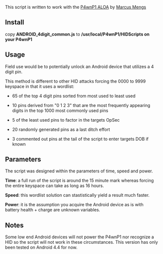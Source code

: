 This script is written to work with the [P4wnP1 ALOA](https://github.com/RoganDawes/P4wnP1_aloa) by [Marcus Mengs](https://github.com/mame82)

## Install
copy **ANDROID_4digit_common.js** to **/usr/local/P4wnP1/HIDScripts on your P4wnP1**

## Usage

Field use would be to potentially unlock an Android device that utilizes a 4 digit pin. 

This method is different to other HID attacks forcing the 0000 to 9999 keyspace in that it uses a wordlist:

- 65 of the top 4 digit pins sorted from most used to least used

- 10 pins derived from "0 1 2 3" that are the most frequently appearing digits in the top 1000 most commonly used pins

- 5 of the least used pins to factor in the targets OpSec

- 20 randomly generated pins as a last ditch effort

- 3 commented out pins at the tail of the script to enter targets DOB if known

## Parameters

The script was designed within the parameters of time, speed and power.

**Time**: a full run of the script is around the 15 minute mark whereas forcing the entire keyspace can take as long as 16 hours. 

**Speed**: this wordlist solution can stastistically yield a result much faster.

**Power**: it is the assumption you acquire the Android device as is with battery health + charge are unknown variables.


## Notes

Some low end Android devices will not power the P4wnP1 nor recognize a HID so the script will not work in these circumstances. This version has only been tested on Android 4.4 for now.
